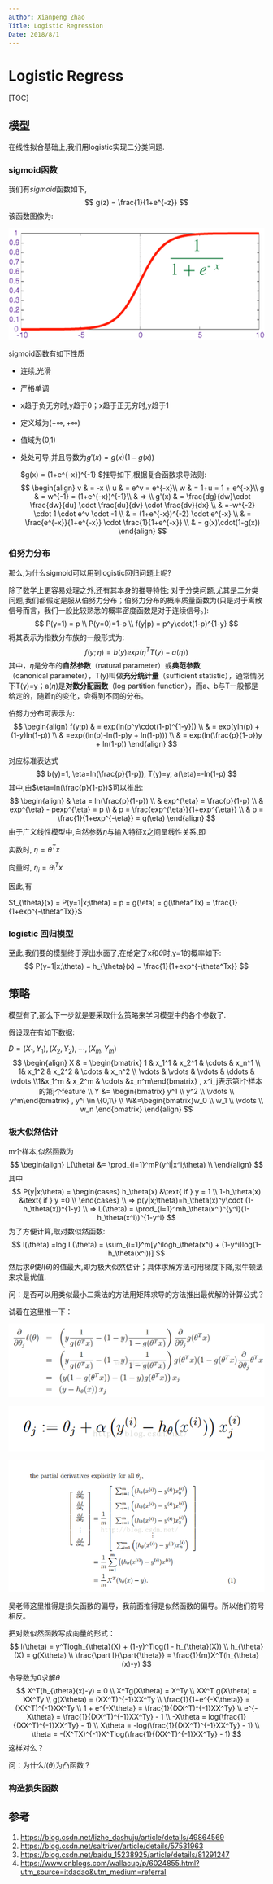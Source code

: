 ```yaml
---
author: Xianpeng Zhao
Title: Logistic Regression
Date: 2018/8/1
---
```


# Logistic Regress

[TOC]

## 模型

在线性拟合基础上,我们用logistic实现二分类问题.

### sigmoid函数

我们有$sigmoid$函数如下,
$$
g(z) = \frac{1}{1+e^{-z}}
$$
该函数图像为:

![8176.sigmoidc.gif-550x0](./8176.sigmoidc.gif-550x0.png)

sigmoid函数有如下性质

* 连续,光滑

* 严格单调

* x趋于负无穷时,y趋于0；x趋于正无穷时,y趋于1

* 定义域为$(-\infty, +\infty)$

* 值域为(0,1)

* 处处可导,并且导数为$g'(x) = g(x)(1-g(x))$

  $g(x) = (1+e^{-x})^{-1} $推导如下,根据复合函数求导法则:
  $$
  \begin{align}
  v & = -x \\
  u & = e^v  = e^{-x}\\
  w & = 1+u = 1 + e^{-x}\\
  g & = w^{-1} = (1+e^{-x})^{-1}\\
  & => \\
  g'(x) & = \frac{dg}{dw}\cdot \frac{dw}{du} \cdot \frac{du}{dv} \cdot \frac{dv}{dx} \\
  & =-w^{-2} \cdot 1 \cdot e^v \cdot -1 \\
  & = (1+e^{-x})^{-2} \cdot e^{-x} \\
  & = \frac{e^{-x}}{1+e^{-x}} \cdot \frac{1}{1+e^{-x}} \\
  & = g(x)\cdot(1-g(x))
  \end{align}
  $$





### 伯努力分布

那么,为什么sigmoid可以用到logistic回归问题上呢?

除了数学上更容易处理之外,还有其本身的推导特性; 对于分类问题,尤其是二分类问题,我们都假定是服从伯努力分布；伯努力分布的概率质量函数为(只是对于离散信号而言，我们一般比较熟悉的概率密度函数是对于连续信号。):
$$
P(y=1) = p \\ 
P(y=0)=1-p \\
f(y|p) = p^y\cdot(1-p)^{1-y}
$$
将其表示为指数分布族的一般形式为:
$$
f(y; \eta) = b(y)exp(\eta^TT(y)-a(\eta))
$$
其中，$\eta$是分布的**自然参数**（natural parameter）或**典范参数**（canonical parameter），T(y)叫做**充分统计量**（sufficient statistic），通常情况下T(y)=y；a($\eta$)是**对数分配函数**（log partition function），而a、b与T一般都是给定的，随着η的变化，会得到不同的分布。

伯努力分布可表示为:
$$
\begin{align}
f(y;p) & = exp(ln(p^y\cdot(1-p)^{1-y})) \\
& = exp(yln(p) + (1-y)ln(1-p)) \\
& =exp((ln(p)-ln(1-p)y + ln(1-p))) \\
& = exp(ln(\frac{p}{1-p})y + ln(1-p))
\end{align}
$$


对应标准表达式
$$
b(y)=1, \eta=ln(\frac{p}{1-p}), T(y)=y, a(\eta)=-ln(1-p)
$$
其中,由$\eta=ln(\frac{p}{1-p})$可以推出:
$$
\begin{align}
& \eta = ln(\frac{p}{1-p}) \\
& exp^{\eta} = \frac{p}{1-p} \\
& exp^{\eta} - pexp^{\eta} = p \\
& p = \frac{exp^{\eta}}{1+exp^{\eta}} \\
& p = \frac{1}{1+exp^{-\eta}} = g(\eta)
\end{align}
$$
由于广义线性模型中,自然参数$\eta$与输入特征x之间呈线性关系,即

实数时, $\eta = \theta^Tx$

向量时, $\eta_i=\theta_i^Tx$

因此,有

$f_{\theta}(x) = P(y=1|x;\theta) = p = g(\eta) = g(\theta^Tx) = \frac{1}{1+exp^{-\theta^Tx}}$



### logistic 回归模型

至此,我们要的模型终于浮出水面了,在给定了x和$\theta$时,y=1的概率如下:
$$
P(y=1|x;\theta) = h_{\theta}(x) = \frac{1}{1+exp^{-\theta^Tx}}
$$

## 策略

模型有了,那么下一步就是要采取什么策略来学习模型中的各个参数了.

假设现在有如下数据:

$D={(X_1, Y_1),(X_2,Y_2),\cdots, (X_m,Y_m)}$
$$
\begin{align}
X & = \begin{bmatrix} 1 & x_1^1 & x_2^1 & \cdots & x_n^1 \\ 1& x_1^2 & x_2^2 & \cdots & x_n^2 \\ \vdots  & \vdots & \vdots & \ddots & \vdots \\1&x_1^m & x_2^m & \cdots &x_n^m\end{bmatrix} ,
x^i_j表示第i个样本的第j个feature
\\
  Y &= \begin{bmatrix} y^1 \\ y^2 \\ \vdots \\ y^m\end{bmatrix} ,
   y^i \in \{0,1\} \\
  W&=\begin{bmatrix}w_0 \\ w_1 \\ \vdots \\ w_n \end{bmatrix}
 \end{align}
$$

### 极大似然估计

m个样本,似然函数为
$$
\begin{align}
L(\theta) &= \prod_{i=1}^mP(y^i|x^i;\theta) \\
\end{align}
$$
其中 
$$
P(y|x;\theta) = 
\begin{cases}
h_\theta(x) &\text{ if } y = 1 \\
1-h_\theta(x)  &\text{ if } y =0 \\
\end{cases}
\\ => 
p(y|x;\theta)=h_\theta(x)^y\cdot (1-h_\theta(x))^{1-y} \\
=> L(\theta) = \prod_{i=1}^mh_\theta(x^i)^{y^i}(1-h_\theta(x^i))^{1-y^i}
$$
为了方便计算,取对数似然函数:
$$
l(\theta) =log L(\theta) = \sum_{i=1}^m[y^ilogh_\theta(x^i) + (1-y^i)log(1-h_\theta(x^i))]
$$
然后求$\theta$使$l(\theta)$的值最大,即为极大似然估计；具体求解方法可用梯度下降,拟牛顿法来求最优值.

问：是否可以用类似最小二乘法的方法用矩阵求导的方法推出最优解的计算公式？

试着在这里推一下：

![20160620221336377](./20160620221336377.png)

![20160620221607630](./20160620221607630.png)

![20160719215500837](./20160719215500837.png)

吴老师这里推得是损失函数的偏导，我前面推得是似然函数的偏导。所以他们符号相反。

把对数似然函数写成向量的形式：
$$
l(\theta) = y^Tlogh_{\theta}(X) + (1-y)^Tlog(1 - h_{\theta}(X)) \\
h_{\theta}(X) = g(X\theta) \\
\frac{\part l}{\part{\theta}} = \frac{1}{m}X^T(h_{\theta}(x)-y)
$$
令导数为0求解$\theta$
$$
X^T(h_{\theta}(x)-y) = 0 \\
X^Tg(X\theta) = X^Ty \\
XX^T g(X\theta) = XX^Ty \\
g(X\theta) = (XX^T)^{-1}XX^Ty \\
\frac{1}{1+e^{-X\theta}} = (XX^T)^{-1}XX^Ty \\
1 + e^{-X\theta} = \frac{1}{(XX^T)^{-1}XX^Ty} \\
e^{-X\theta} = \frac{1}{(XX^T)^{-1}XX^Ty} - 1 \\
-X\theta = log(\frac{1}{(XX^T)^{-1}XX^Ty} - 1) \\
X\theta = -log(\frac{1}{(XX^T)^{-1}XX^Ty} - 1) \\
\theta = -(X^TX)^{-1}X^Tlog(\frac{1}{(XX^T)^{-1}XX^Ty} - 1)
$$
这样对么？

问：为什么$l(\theta)$为凸函数？




### 构造损失函数





## 参考

1. https://blog.csdn.net/lizhe_dashuju/article/details/49864569
2. https://blog.csdn.net/saltriver/article/details/57531963
3. https://blog.csdn.net/baidu_15238925/article/details/81291247
4. https://www.cnblogs.com/wallacup/p/6024855.html?utm_source=itdadao&utm_medium=referral
